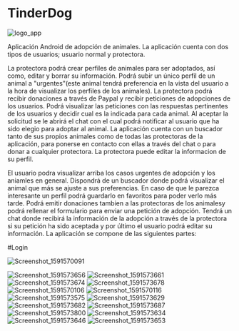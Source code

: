 # TinderDog
![logo_app](https://user-images.githubusercontent.com/51179661/83979313-c1d74100-a90d-11ea-9b85-1bed016d551a.png)

Aplicación Android de adopción de animales. La aplicación cuenta con dos tipos de usuarios; usuario normal y protectora.


La protectora podrá crear perfiles de animales para ser adoptados, así como, editar y borrar su información. Podrá subir un único perfil de un animal a "urgentes"(este animal tendrá preferencia en la vista del usuario a la hora de visualizar los perfiles de los animales). La protectora podrá recibir donaciones a través de Paypal y recibir peticiones de adopciones de los usuarios. Podrá visualizar las peticiones con las respuestas pertinentes de los usuarios y decidir cual es la indicada para cada animal. Al aceptar la solicitud se le abrirá el chat con el cual podrá notificar al usuario que ha sido elegio para adoptar al animal. La aplicación cuenta con un buscador tanto de sus propios animales como de todas las protectoras de la aplicación, para ponerse en contacto con ellas a través del chat o para donar a cualquier protectora. La protectora puede editar la informacion de su perfil.


El usuario podra visualizar arriba los casos urgentes de adopción y los aniamles en general. Dispondrá de un buscador donde podrá visualizar el animal que más se ajuste a sus preferencias. En caso de que le parezca interesante un perfil podrá guardarlo en favoritos para poder verlo más tarde. Podrá emitir donaciones tambien a las protectoras de los animalesy podrá rellenar el formulario para enviar una petición de adopción. Tendrá un chat donde recibirá la información de la adopción a través de la protectora si su petición ha sido aceptada y por último el usuario podrá editar su información.
La aplicación se compone de las siguientes partes:

#Login


![Screenshot_1591570091](https://user-images.githubusercontent.com/51179661/84012414-c89a9e00-a977-11ea-8e84-52239ef2712d.png)

![Screenshot_1591573656](https://user-images.githubusercontent.com/51179661/84012917-8faef900-a978-11ea-817a-4626bda4e675.png)
![Screenshot_1591573661](https://user-images.githubusercontent.com/51179661/84012918-90478f80-a978-11ea-929a-2e9f3cd8b259.png)
![Screenshot_1591573674](https://user-images.githubusercontent.com/51179661/84012921-90e02600-a978-11ea-8398-94e750117763.png)
![Screenshot_1591573678](https://user-images.githubusercontent.com/51179661/84012924-90e02600-a978-11ea-90e5-8dabaee14ad8.png)
![Screenshot_1591570106](https://user-images.githubusercontent.com/51179661/84012928-90e02600-a978-11ea-815d-71a65b19cfe2.png)
![Screenshot_1591570116](https://user-images.githubusercontent.com/51179661/84012930-9178bc80-a978-11ea-892a-c61805ce0c52.png)
![Screenshot_1591573575](https://user-images.githubusercontent.com/51179661/84012932-9178bc80-a978-11ea-9ad6-d21215b6db5d.png)
![Screenshot_1591573629](https://user-images.githubusercontent.com/51179661/84012933-92115300-a978-11ea-9162-2a1768e05c4a.png)
![Screenshot_1591573682](https://user-images.githubusercontent.com/51179661/84012934-92a9e980-a978-11ea-9f2e-6e3531e76f9b.png)
![Screenshot_1591573687](https://user-images.githubusercontent.com/51179661/84012938-92a9e980-a978-11ea-9cc6-414573cc1290.png)
![Screenshot_1591573800](https://user-images.githubusercontent.com/51179661/84012940-93428000-a978-11ea-8eb5-e4615b8a97d2.png)
![Screenshot_1591573634](https://user-images.githubusercontent.com/51179661/84012941-93428000-a978-11ea-9dd1-b480ae1a9150.png)
![Screenshot_1591573646](https://user-images.githubusercontent.com/51179661/84012943-93db1680-a978-11ea-8ef2-7c9accb2289b.png)
![Screenshot_1591573653](https://user-images.githubusercontent.com/51179661/84012946-93db1680-a978-11ea-9ddf-cddf0b652935.png)
